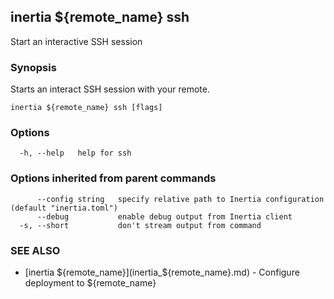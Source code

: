 ## inertia ${remote_name} ssh

Start an interactive SSH session

### Synopsis

Starts an interact SSH session with your remote.

```
inertia ${remote_name} ssh [flags]
```

### Options

```
  -h, --help   help for ssh
```

### Options inherited from parent commands

```
      --config string   specify relative path to Inertia configuration (default "inertia.toml")
      --debug           enable debug output from Inertia client
  -s, --short           don't stream output from command
```

### SEE ALSO

* [inertia ${remote_name}](inertia_${remote_name}.md)	 - Configure deployment to ${remote_name}

